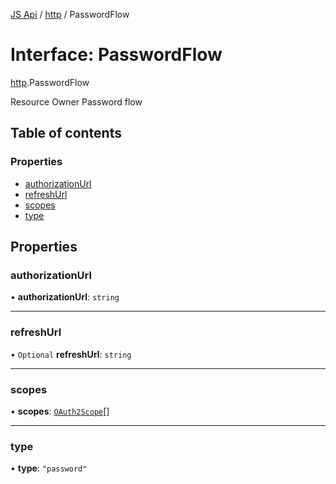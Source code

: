 [JS Api](../index.md) / [http](../modules/http.md) / PasswordFlow

# Interface: PasswordFlow

[http](../modules/http.md).PasswordFlow

Resource Owner Password flow

## Table of contents

### Properties

- [authorizationUrl](http.PasswordFlow.md#authorizationurl)
- [refreshUrl](http.PasswordFlow.md#refreshurl)
- [scopes](http.PasswordFlow.md#scopes)
- [type](http.PasswordFlow.md#type)

## Properties

### authorizationUrl

• **authorizationUrl**: `string`

___

### refreshUrl

• `Optional` **refreshUrl**: `string`

___

### scopes

• **scopes**: [`OAuth2Scope`](http.OAuth2Scope.md)[]

___

### type

• **type**: ``"password"``
